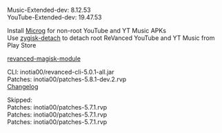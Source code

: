 Music-Extended-dev: 8.12.53  
YouTube-Extended-dev: 19.47.53  

Install [Microg](https://github.com/ReVanced/GmsCore/releases) for non-root YouTube and YT Music APKs  
Use [zygisk-detach](https://github.com/j-hc/zygisk-detach) to detach root ReVanced YouTube and YT Music from Play Store  

[revanced-magisk-module](https://github.com/j-hc/revanced-magisk-module)
  
CLI: inotia00/revanced-cli-5.0.1-all.jar  
Patches: inotia00/patches-5.8.1-dev.2.rvp  
[Changelog](https://github.com/inotia00/revanced-patches/releases/tag/v5.8.1-dev.2)  

Skipped:  
Patches: inotia00/patches-5.7.1.rvp  
Patches: inotia00/patches-5.7.1.rvp  
Patches: inotia00/patches-5.7.1.rvp      
